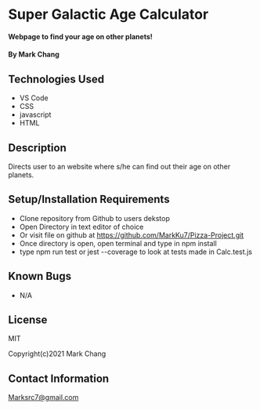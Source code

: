 
# Super Galactic Age Calculator

#### Webpage to find your age on other planets!

#### By Mark Chang

## Technologies Used

* VS Code
* CSS
* javascript
* HTML

## Description

Directs user to an website where s/he can find out their age on other planets.


## Setup/Installation Requirements

* Clone repository from Github to users dekstop
* Open Directory in text editor of choice
* Or visit file on github at https://github.com/MarkKu7/Pizza-Project.git
* Once directory is open, open terminal and type in npm install
* type npm run test or jest --coverage to look at tests made in Calc.test.js

## Known Bugs

* N/A

## License

MIT

Copyright(c)2021 Mark Chang

## Contact Information

Marksrc7@gmail.com


